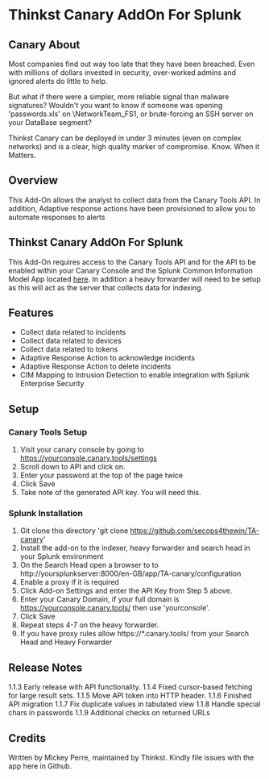 # Thinkst Canary AddOn For Splunk

## Canary About
Most companies find out way too late that they have been breached. Even with millions of dollars invested in security, over-worked admins and ignored alerts do little to help.

But what if there were a simpler, more reliable signal than malware signatures? Wouldn't you want to know if someone was opening 'passwords.xls' on \\NetworkTeam_FS1, or brute-forcing an SSH server on your DataBase segment?

Thinkst Canary can be deployed in under 3 minutes (even on complex networks) and is a clear, high quality marker of compromise. Know. When it Matters.

## Overview
This Add-On allows the analyst to collect data from the Canary Tools API.  In addition, Adaptive response actions have been provisioned to allow you to automate responses to alerts

## Thinkst Canary AddOn For Splunk
This Add-On requires access to the Canary Tools API and for the API to be enabled within your Canary Console and the Splunk Common Information Model App located [here](https://splunkbase.splunk.com/app/1621/).  In addition a heavy forwarder will need to be setup as this will act as the server that collects data for indexing.

## Features
- Collect data related to incidents
- Collect data related to devices
- Collect data related to tokens
- Adaptive Response Action to acknowledge incidents
- Adaptive Response Action to delete incidents
- CIM Mapping to Intrusion Detection to enable integration with Splunk Enterprise Security

## Setup
### Canary Tools Setup
1. Visit your canary console by going to https://yourconsole.canary.tools/settings
2. Scroll down to API and click on.
3. Enter your password at the top of the page twice 
4. Click Save
5. Take note of the generated API key.  You will need this.

### Splunk Installation
1. Git clone this directory 'git clone https://github.com/secops4thewin/TA-canary'
2. Install the add-on to the indexer, heavy forwarder and search head in your Splunk environment
3. On the Search Head open a browser to to http://yoursplunkserver:8000/en-GB/app/TA-canary/configuration
4. Enable a proxy if it is required
5. Click Add-on Settings and enter the API Key from Step 5 above.
6. Enter your Canary Domain, if your full domain is https://yourconsole.canary.tools/ then use 'yourconsole'. 
7. Click Save
8. Repeat steps 4-7 on the heavy forwarder.
7. If you have proxy rules  allow https://*.canary.tools/ from your Search Head and Heavy Forwarder


## Release Notes
1.1.3 Early release with API functionality.
1.1.4 Fixed cursor-based fetching for large result sets.
1.1.5 Move API token into HTTP header.
1.1.6 Finished API migration
1.1.7 Fix duplicate values in tabulated view
1.1.8 Handle special chars in passwords
1.1.9 Additional checks on returned URLs

## Credits
Written by Mickey Perre, maintained by Thinkst. Kindly file issues with the app here in Github.
